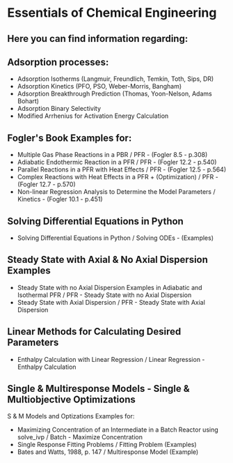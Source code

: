# Essentials of Chemical Engineering

## Here you can find information regarding:

## Adsorption processes:
- Adsorption Isotherms (Langmuir, Freundlich, Temkin, Toth, Sips, DR)
- Adsorption Kinetics (PFO, PSO, Weber-Morris, Bangham)
- Adsorption Breakthrough Prediction (Thomas, Yoon-Nelson, Adams Bohart)
- Adsorption Binary Selectivity
- Modified Arrhenius for Activation Energy Calculation

## Fogler's Book Examples for:
- Multiple Gas Phase Reactions in a PBR / PFR - (Fogler 8.5 - p.308)
- Adiabatic Endothermic Reaction in a PFR / PFR - (Fogler 12.2 - p.540)
- Parallel Reactions in a PFR with Heat Effects / PFR - (Fogler 12.5 - p.564)
- Complex Reactions with Heat Effects in a PFR + (Optimization) / PFR - (Fogler 12.7 - p.570)
- Non-linear Regression Analysis to Determine the Model Parameters / Kinetics - (Fogler 10.1 - p.451)

## Solving Differential Equations in Python
- Solving Differential Equations in Python / Solving ODEs - (Examples)

## Steady State with Axial & No Axial Dispersion Examples
- Steady State with no Axial Dispersion Examples in Adiabatic and Isothermal PFR / PFR - Steady State with no Axial Dispersion
- Steady State with Axial Dispersion / PFR - Steady State with Axial Dispersion

## Linear Methods for Calculating Desired Parameters
- Enthalpy Calculation with Linear Regression / Linear Regression - Enthalpy Calculation

## Single & Multiresponse Models - Single & Multiobjective Optimizations
S & M Models and Optizations Examples for:
- Maximizing Concentration of an Intermediate in a Batch Reactor using solve_ivp / Batch - Maximize Concentration
- Single Response Fitting Problems / Fitting Problem (Examples)
- Bates and Watts, 1988, p. 147 / Multiresponse Model (Example)
